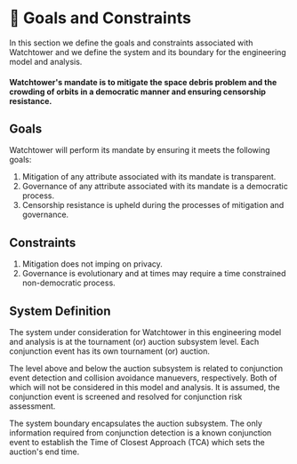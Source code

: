 # 🎯 Goals and Constraints

In this section we define the goals and constraints associated with Watchtower and we define the system and its boundary for the engineering model and analysis.


#### Watchtower's mandate is to mitigate the space debris problem and the crowding of orbits in a democratic manner and ensuring censorship resistance. 

## Goals
Watchtower will perform its mandate by ensuring it meets the following goals:

1. Mitigation of any attribute associated with its mandate is transparent.
2. Governance of any attribute associated with its mandate is a democratic process.
3. Censorship resistance is upheld during the processes of mitigation and governance.

## Constraints

1. Mitigation does not imping on privacy.
2. Governance is evolutionary and at times may require a time constrained non-democratic process.

## System Definition

The system under consideration for Watchtower in this engineering model and analysis is at the tournament (or) auction subsystem level. Each conjunction event has its own tournament (or) auction. 

The level above and below the auction subsystem is related to conjunction event detection and collision avoidance manuevers, respectively. Both of which will not be considered in this model and analysis. It is assumed, the conjunction event is screened and resolved for conjunction risk assessment. 

The system boundary encapsulates the auction subsystem. The only information required from conjunction detection is a known conjunction event to establish the Time of Closest Approach (TCA) which sets the auction's end time.


